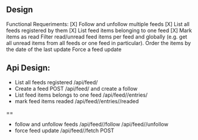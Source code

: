 ## Design

Functional Requeriments:
[X] Follow and unfollow multiple feeds
[X] List all feeds registered by them
[X] List feed items belonging to one feed
[X] Mark items as read
Filter read/unread feed items per feed and globally (e.g. get all unread items
from all feeds or one feed in particular). Order the items by the date of the
last update
Force a feed update



## Api Design:
* List all feeds registered
    /api/feed/
*  Create a feed
    POST /api/feed/ and create a follow
* List feed items belongs to one feed
    /api/feed/<id>/entries/
* mark feed items readed
    /api/feed/<id>/entries/<id>/readed

==
* follow and unfollow feeds
/api/feed/<id>/follow
/api/feed/<id>/unfollow
* force feed update
/api/feed/<id>/fetch POST 

